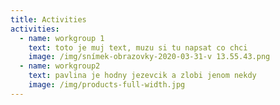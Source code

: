 ```yaml
---
title: Activities
activities:
  - name: workgroup 1
    text: toto je muj text, muzu si tu napsat co chci
    image: /img/snímek-obrazovky-2020-03-31-v 13.55.43.png
  - name: workgroup2
    text: pavlina je hodny jezevcik a zlobi jenom nekdy
    image: /img/products-full-width.jpg
---
```


